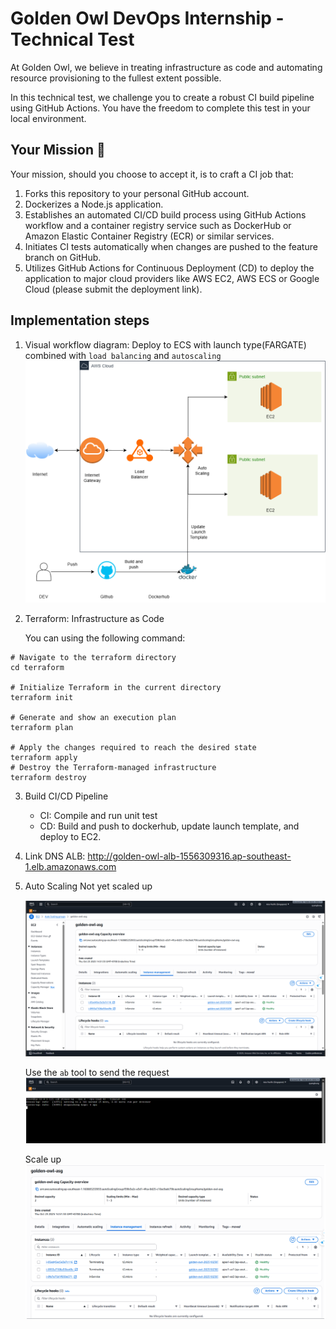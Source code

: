 # Golden Owl DevOps Internship - Technical Test
At Golden Owl, we believe in treating infrastructure as code and automating resource provisioning to the fullest extent possible. 

In this technical test, we challenge you to create a robust CI build pipeline using GitHub Actions. You have the freedom to complete this test in your local environment.

## Your Mission 🌟
Your mission, should you choose to accept it, is to craft a CI job that:
1. Forks this repository to your personal GitHub account.
2. Dockerizes a Node.js application.
3. Establishes an automated CI/CD build process using GitHub Actions workflow and a container registry service such as DockerHub or Amazon Elastic Container Registry (ECR) or similar services.
4. Initiates CI tests automatically when changes are pushed to the feature branch on GitHub.
5. Utilizes GitHub Actions for Continuous Deployment (CD) to deploy the application to major cloud providers like AWS EC2, AWS ECS or Google Cloud (please submit the deployment link).
## Implementation steps
1. Visual workflow diagram:
   Deploy to ECS with launch type(FARGATE) combined with `load balancing` and `autoscaling`
   ![workflows-image](./image/architect.png)
2. Terraform: Infrastructure as Code
   
   You can  using the following command:

```shell
# Navigate to the terraform directory
cd terraform

# Initialize Terraform in the current directory
terraform init

# Generate and show an execution plan
terraform plan 

# Apply the changes required to reach the desired state
terraform apply 
# Destroy the Terraform-managed infrastructure
terraform destroy 
```

3. Build CI/CD Pipeline
   - CI: Compile and run unit test
   - CD: Build and push to dockerhub, update launch template, and deploy to EC2.
4. Link DNS ALB: http://golden-owl-alb-1556309316.ap-southeast-1.elb.amazonaws.com
   
5. Auto Scaling
   Not yet scaled up
   
   ![1-image](./image/1.png)

   Use the ` ab ` tool to send the request
   ![2-image](./image/2.png)

    Scale up 
   ![3-image](./image/3.png)

    

